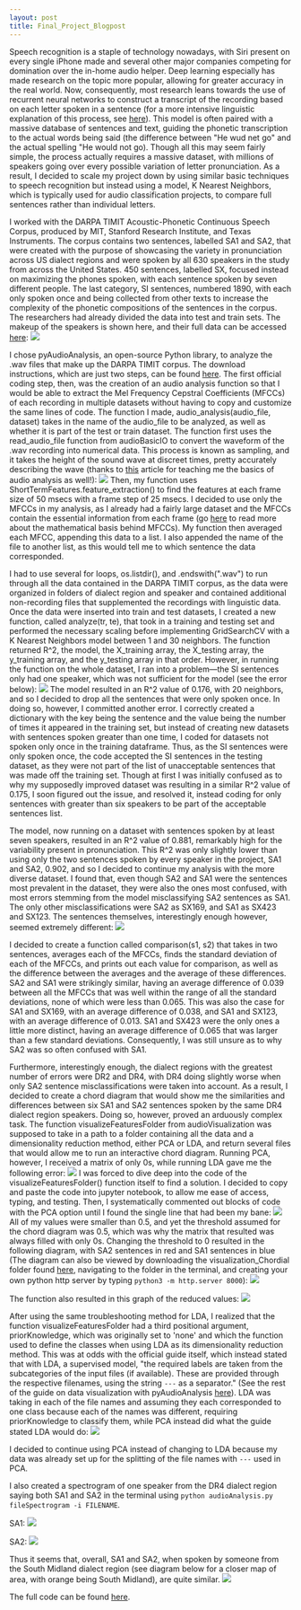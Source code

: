 ```yaml
---
layout: post
title: Final_Project_Blogpost
---
```

Speech recognition is a staple of technology nowadays, with Siri present on every single iPhone made and several other major companies competing for domination over the in-home audio helper. Deep learning especially has made research on the topic more popular, allowing for greater accuracy in the real world. Now, consequently, most research leans towards the use of recurrent neural networks to construct a transcript of the recording based on each letter spoken in a sentence (for a more intensive linguistic explanation of this process, see [here](https://cmusphinx.github.io/wiki/tutorialconcepts/)). This model is often paired with a massive database of sentences and text, guiding the phonetic transcription to the actual words being said (the difference between "He wud net go" and the actual spelling "He would not go). Though all this may seem fairly simple, the process actually requires a massive dataset, with millions of speakers going over every possible variation of letter pronunciation. As a result, I decided to scale my project down by using similar basic techniques to speech recognition but instead using a model, K Nearest Neighbors, which is typically used for audio classification projects, to compare full sentences rather than individual letters.

I worked with the DARPA TIMIT Acoustic-Phonetic Continuous Speech Corpus, produced by MIT, Stanford Research Institute, and Texas Instruments. The corpus contains two sentences, labelled SA1 and SA2, that were created with the purpose of showcasing the variety in pronunciation across US dialect regions and were spoken by all 630 speakers in the study from across the United States. 450 sentences, labelled SX, focused instead on maximizing the phones spoken, with each sentence spoken by seven different people. The last category, SI sentences, numbered 1890, with each only spoken once and being collected from other texts to increase the complexity of the phonetic compositions of the sentences in the corpus. The researchers had already divided the data into test and train sets. The makeup of the speakers is shown here, and their full data can be accessed [here](https://www.kaggle.com/mfekadu/darpa-timit-acousticphonetic-continuous-speech):
![](/images/dialect.png)

I chose pyAudioAnalysis, an open-source Python library, to analyze the .wav files that make up the DARPA TIMIT corpus. The download instructions, which are just two steps, can be found [here](https://github.com/tyiannak/pyAudioAnalysis/wiki/2.-General). The first official coding step, then, was the creation of an audio analysis function so that I would be able to extract the Mel Frequency Cepstral Coefficients (MFCCs) of each recording in multiple datasets without having to copy and customize the same lines of code. The function I made, audio_analysis(audio_file, dataset) takes in the name of the audio_file to be analyzed, as well as whether it is part of the test or train dataset. The function first uses the read_audio_file function from audioBasicIO to convert the waveform of the .wav recording into numerical data. This process is known as sampling, and it takes the height of the sound wave at discreet times, pretty accurately describing the wave (thanks to [this](https://medium.com/@ageitgey/machine-learning-is-fun-part-6-how-to-do-speech-recognition-with-deep-learning-28293c162f7a) article for teaching me the basics of audio analysis as well!):
![](https://miro.medium.com/max/3200/1*dICZCcmEm_EWWx0yA6B3Cw.gif)
Then, my function uses ShortTermFeatures.feature_extraction() to find the features at each frame size of 50 msecs with a frame step of 25 msecs. I decided to use only the MFCCs in my analysis, as I already had a fairly large dataset and the MFCCs contain the essential information from each frame (go [here](https://opensource.com/article/19/9/audio-processing-machine-learning-python) to read more about the mathematical basis behind MFCCs). My function then averaged each MFCC, appending this data to a list. I also appended the name of the file to another list, as this would tell me to which sentence the data corresponded.

I had to use several for loops, os.listdir(), and .endswith(".wav") to run through all the data contained in the DARPA TIMIT corpus, as the data were organized in folders of dialect region and speaker and contained additional non-recording files that supplemented the recordings with linguistic data. Once the data were inserted into train and test datasets, I created a new function, called analyze(tr, te), that took in a training and testing set and performed the necessary scaling before implementing GridSearchCV with a K Nearest Neighbors model between 1 and 30 neighbors. The function returned R^2, the model, the X_training array, the X_testing array, the y_training array, and the y_testing array in that order. However, in running the function on the whole dataset, I ran into a problem—the SI sentences only had one speaker, which was not sufficient for the model (see the error below):
![](/images/error.png)
The model resulted in an R^2 value of 0.176, with 20 neighbors, and so I decided to drop all the sentences that were only spoken once. In doing so, however, I committed another error. I correctly created a dictionary with the key being the sentence and the value being the number of times it appeared in the training set, but instead of creating new datasets with sentences spoken greater than one time, I coded for datasets not spoken only once in the training dataframe. Thus, as the SI sentences were only spoken once, the code accepted the SI sentences in the testing dataset, as they were not part of the list of unacceptable sentences that was made off the training set. Though at first I was initially confused as to why my supposedly improved dataset was resulting in a similar R^2 value of 0.175, I soon figured out the issue, and resolved it, instead coding for only sentences with greater than six speakers to be part of the acceptable sentences list. 

The model, now running on a dataset with sentences spoken by at least seven speakers, resulted in an R^2 value of 0.881, remarkably high for the variability present in pronunciation. This R^2 was only slightly lower than using only the two sentences spoken by every speaker in the project, SA1 and SA2, 0.902, and so I decided to continue my analysis with the more diverse dataset. I found that, even though SA2 and SA1 were the sentences most prevalent in the dataset, they were also the ones most confused, with most errors stemming from the model misclassifying SA2 sentences as SA1. The only other misclassifications were SA2 as SX169, and SA1 as SX423 and SX123.  The sentences themselves, interestingly enough however, seemed extremely different:
![](/images/sentences.png)

I decided to create a function called comparison(s1, s2) that takes in two sentences, averages each of the MFCCs, finds the standard deviation of each of the MFCCs, and prints out each value for comparison, as well as the difference between the averages and the average of these differences. SA2 and SA1 were strikingly similar, having an average difference of 0.039 between all the MFCCs that was well within the range of all the standard deviations, none of which were less than 0.065. This was also the case for SA1 and SX169, with an average difference of 0.038, and SA1 and SX123, with an average difference of 0.013. SA1 and SX423 were the only ones a little more distinct, having an average difference of 0.065 that was larger than a few standard deviations. Consequently, I was still unsure as to why SA2 was so often confused with SA1.

Furthermore, interestingly enough, the dialect regions with the greatest number of errors were DR2 and DR4, with DR4 doing slightly worse when only SA2 sentence misclassifications were taken into account. As a result, I decided to create a chord diagram that would show me the similarities and differences between six SA1 and SA2 sentences spoken by the same DR4 dialect region speakers. Doing so, however, proved an arduously complex task. The function visualizeFeaturesFolder from audioVisualization was supposed to take in a path to a folder containing all the data and a dimensionality reduction method, either PCA or LDA, and return several files that would allow me to run an interactive chord diagram. Running PCA, however, I received a matrix of only 0s, while running LDA gave me the following error:
![](/images/errorLDA.png)
I was forced to dive deep into the code of the visualizeFeaturesFolder() function itself to find a solution. I decided to copy and paste the code into jupyter notebook, to allow me ease of access, typing, and testing. Then, I systematically commented out blocks of code with the PCA option until I found the single line that had been my bane:
![](/images/chord.png)
All of my values were smaller than 0.5, and yet the threshold assumed for the chord diagram was 0.5, which was why the matrix that resulted was always filled with only 0s. Changing the threshold to 0 resulted in the following diagram, with SA2 sentences in red and SA1 sentences in blue (The diagram can also be viewed by downloading the visualization_Chordial folder found [here](https://github.com/krzalica/Final_Project), navigating to the folder in the terminal, and creating your own python http server by typing `python3 -m http.server 8000`):
![](/images/chorddiagram.png)

The function also resulted in this graph of the reduced values:
![](/images/graph.png)

After using the same troubleshooting method for LDA, I realized that the function visualizeFeaturesFolder had a third positional argument, priorKnowledge, which was originally set to 'none' and which the function used to define the classes when using LDA as its dimensionality reduction method. This was at odds with the official guide itself, which instead stated that with LDA, a supervised model, "the required labels are taken from the subcategories of the input files (if available). These are provided through the respective filenames, using the string `---` as a separator." (See the rest of the guide on data visualization with pyAudioAnalysis [here](https://github.com/tyiannak/pyAudioAnalysis/wiki/6.-Data-visualization)). LDA was taking in each of the file names and assuming they each corresponded to one class because each of the names was different, requiring priorKnowledge to classify them, while PCA instead did what the guide stated LDA would do:
![](/images/names.png) 

I decided to continue using PCA instead of changing to LDA because my data was already set up for the splitting of the file names with `---` used in PCA.

I also created a spectrogram of one speaker from the DR4 dialect region saying both SA1 and SA2 in the terminal using `python audioAnalysis.py fileSpectrogram -i FILENAME`.

SA1:
![](/images/SA1_Spectrogram.png)

SA2:
![](/images/SA2_Spectrogram.png)

Thus it seems that, overall, SA1 and SA2, when spoken by someone from the South Midland dialect region (see diagram below for a closer map of area, with orange being South Midland), are quite similar.
![](https://upload.wikimedia.org/wikipedia/commons/9/99/Midland_American_English_map.jpg)

The full code can be found [here](https://github.com/krzalica/Final_Project/blob/master/Final%20Project.ipynb).